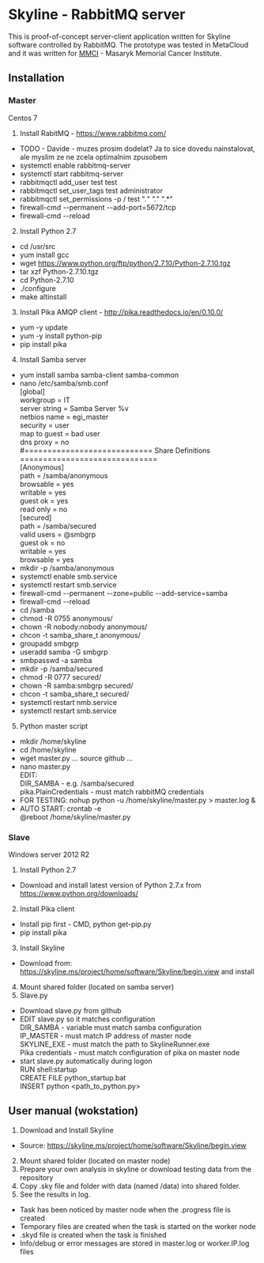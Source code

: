 # Skyline - RabbitMQ server

This is proof-of-concept server-client application written for Skyline software controlled by RabbitMQ. The prototype was tested in MetaCloud and it was written for [MMCI](https://www.mou.cz/en/) - Masaryk Memorial Cancer Institute.

## Installation

### Master
Centos 7
1) Install RabitMQ - https://www.rabbitmq.com/
- TODO - Davide - muzes prosim dodelat? Ja to sice dovedu nainstalovat, ale myslim ze ne zcela optimalnim zpusobem
- systemctl enable rabbitmq-server
- systemctl start rabbitmq-server
- rabbitmqctl add_user test test
- rabbitmqctl set_user_tags test administrator
- rabbitmqctl set_permissions -p / test ".*" ".*" ".*"
- firewall-cmd --permanent --add-port=5672/tcp
- firewall-cmd --reload

2) Install Python 2.7
- cd /usr/src
- yum install gcc
- wget https://www.python.org/ftp/python/2.7.10/Python-2.7.10.tgz
- tar xzf Python-2.7.10.tgz
- cd Python-2.7.10
- ./configure
- make altinstall

3) Install Pika AMQP client - http://pika.readthedocs.io/en/0.10.0/
- yum -y update
- yum -y install python-pip
- pip install pika

4) Install Samba server
- yum install samba samba-client samba-common
- nano /etc/samba/smb.conf<br/>
[global]<br/>
workgroup = IT<br/>
server string = Samba Server %v<br/>
netbios name = egi_master<br/>
security = user<br/>
map to guest = bad user<br/>
dns proxy = no<br/>
#============================ Share Definitions ==============================<br/>
[Anonymous]<br/>
path = /samba/anonymous<br/>
browsable = yes<br/>
writable = yes<br/>
guest ok = yes<br/>
read only = no<br/>
[secured]<br/>
path = /samba/secured<br/>
valid users = @smbgrp<br/>
guest ok = no<br/>
writable = yes<br/>
browsable = yes<br/>
- mkdir -p /samba/anonymous
- systemctl enable smb.service
- systemctl restart smb.service
- firewall-cmd --permanent --zone=public --add-service=samba
- firewall-cmd --reload
- cd /samba
- chmod -R 0755 anonymous/
- chown -R nobody:nobody anonymous/
- chcon -t samba_share_t anonymous/
- groupadd smbgrp
- useradd samba -G smbgrp
- smbpasswd -a samba
- mkdir -p /samba/secured
- chmod -R 0777 secured/
- chown -R samba:smbgrp secured/
- chcon -t samba_share_t secured/
- systemctl restart nmb.service
- systemctl restart smb.service

5) Python master script
- mkdir /home/skyline
- cd /home/skyline
- wget master.py ... source github ...
- nano master.py <br/>EDIT:<br/>
DIR_SAMBA - e.g. /samba/secured<br/>
pika.PlainCredentials - must match rabbitMQ credentials
- FOR TESTING: nohup python -u /home/skyline/master.py > master.log &
- AUTO START: crontab -e<br/>
@reboot /home/skyline/master.py

### Slave
Windows server 2012 R2
1) Install Python 2.7
- Download and install latest version of Python 2.7.x from https://www.python.org/downloads/
2) Install Pika client
- Install pip first - CMD, python get-pip.py
- pip install pika
3) Install Skyline
- Download from: https://skyline.ms/project/home/software/Skyline/begin.view and install
4) Mount shared folder (located on samba server)
5) Slave.py
- Download slave.py from github
- EDIT slave.py so it matches configuration <br/>
DIR_SAMBA         - variable must match samba configuration <br/>
IP_MASTER         - must match IP address of master node<br/>
SKYLINE_EXE       - must match the path to SkylineRunner.exe<br/>
Pika credentials  - must match configuration of pika on master node<br/>
- start slave.py automatically during logon <br/>
RUN shell:startup<br/>
CREATE FILE python_startup.bat<br/>
INSERT python <path_to_python.py><br/>

## User manual (wokstation)
1) Download and  Install Skyline
- Source: https://skyline.ms/project/home/software/Skyline/begin.view 
2) Mount shared folder (located on master node)
3) Prepare your own analysis in skyline or download testing data from the repository
4) Copy .sky file and folder with data (named /data) into shared folder.
5) See the results in log. 
- Task has been noticed by master node when the .progress file is created
- Temporary files are created when the task is started on the worker node
- .skyd file is created when the task is finished
- Info/debug or error messages are stored in master.log or worker.IP.log files

